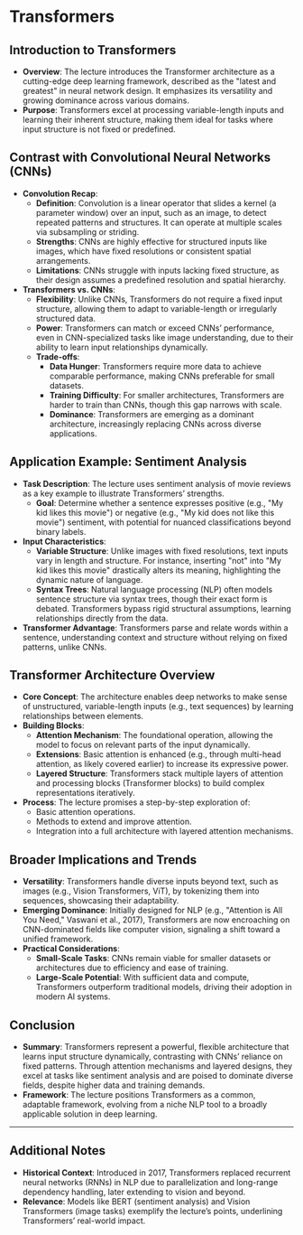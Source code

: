 # Transformers

## Introduction to Transformers
- **Overview**: The lecture introduces the Transformer architecture as a cutting-edge deep learning framework, described as the "latest and greatest" in neural network design. It emphasizes its versatility and growing dominance across various domains.
- **Purpose**: Transformers excel at processing variable-length inputs and learning their inherent structure, making them ideal for tasks where input structure is not fixed or predefined.

## Contrast with Convolutional Neural Networks (CNNs)
- **Convolution Recap**:
  - **Definition**: Convolution is a linear operator that slides a kernel (a parameter window) over an input, such as an image, to detect repeated patterns and structures. It can operate at multiple scales via subsampling or striding.
  - **Strengths**: CNNs are highly effective for structured inputs like images, which have fixed resolutions or consistent spatial arrangements.
  - **Limitations**: CNNs struggle with inputs lacking fixed structure, as their design assumes a predefined resolution and spatial hierarchy.
- **Transformers vs. CNNs**:
  - **Flexibility**: Unlike CNNs, Transformers do not require a fixed input structure, allowing them to adapt to variable-length or irregularly structured data.
  - **Power**: Transformers can match or exceed CNNs’ performance, even in CNN-specialized tasks like image understanding, due to their ability to learn input relationships dynamically.
  - **Trade-offs**:
    - **Data Hunger**: Transformers require more data to achieve comparable performance, making CNNs preferable for small datasets.
    - **Training Difficulty**: For smaller architectures, Transformers are harder to train than CNNs, though this gap narrows with scale.
    - **Dominance**: Transformers are emerging as a dominant architecture, increasingly replacing CNNs across diverse applications.

## Application Example: Sentiment Analysis
- **Task Description**: The lecture uses sentiment analysis of movie reviews as a key example to illustrate Transformers’ strengths.
  - **Goal**: Determine whether a sentence expresses positive (e.g., "My kid likes this movie") or negative (e.g., "My kid does not like this movie") sentiment, with potential for nuanced classifications beyond binary labels.
- **Input Characteristics**:
  - **Variable Structure**: Unlike images with fixed resolutions, text inputs vary in length and structure. For instance, inserting "not" into "My kid likes this movie" drastically alters its meaning, highlighting the dynamic nature of language.
  - **Syntax Trees**: Natural language processing (NLP) often models sentence structure via syntax trees, though their exact form is debated. Transformers bypass rigid structural assumptions, learning relationships directly from the data.
- **Transformer Advantage**: Transformers parse and relate words within a sentence, understanding context and structure without relying on fixed patterns, unlike CNNs.

## Transformer Architecture Overview
- **Core Concept**: The architecture enables deep networks to make sense of unstructured, variable-length inputs (e.g., text sequences) by learning relationships between elements.
- **Building Blocks**:
  - **Attention Mechanism**: The foundational operation, allowing the model to focus on relevant parts of the input dynamically.
  - **Extensions**: Basic attention is enhanced (e.g., through multi-head attention, as likely covered earlier) to increase its expressive power.
  - **Layered Structure**: Transformers stack multiple layers of attention and processing blocks (Transformer blocks) to build complex representations iteratively.
- **Process**: The lecture promises a step-by-step exploration of:
  - Basic attention operations.
  - Methods to extend and improve attention.
  - Integration into a full architecture with layered attention mechanisms.

## Broader Implications and Trends
- **Versatility**: Transformers handle diverse inputs beyond text, such as images (e.g., Vision Transformers, ViT), by tokenizing them into sequences, showcasing their adaptability.
- **Emerging Dominance**: Initially designed for NLP (e.g., "Attention is All You Need," Vaswani et al., 2017), Transformers are now encroaching on CNN-dominated fields like computer vision, signaling a shift toward a unified framework.
- **Practical Considerations**:
  - **Small-Scale Tasks**: CNNs remain viable for smaller datasets or architectures due to efficiency and ease of training.
  - **Large-Scale Potential**: With sufficient data and compute, Transformers outperform traditional models, driving their adoption in modern AI systems.

## Conclusion
- **Summary**: Transformers represent a powerful, flexible architecture that learns input structure dynamically, contrasting with CNNs’ reliance on fixed patterns. Through attention mechanisms and layered designs, they excel at tasks like sentiment analysis and are poised to dominate diverse fields, despite higher data and training demands.
- **Framework**: The lecture positions Transformers as a common, adaptable framework, evolving from a niche NLP tool to a broadly applicable solution in deep learning.

---

## Additional Notes
- **Historical Context**: Introduced in 2017, Transformers replaced recurrent neural networks (RNNs) in NLP due to parallelization and long-range dependency handling, later extending to vision and beyond.
- **Relevance**: Models like BERT (sentiment analysis) and Vision Transformers (image tasks) exemplify the lecture’s points, underlining Transformers’ real-world impact.
